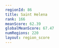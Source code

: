 ```yaml
---
regionId: 86
title: Saint Helena
rank: 166
meanScore: 62.39
globalMeanScore: 67.47
numRegions: 220
layout: region_score
---
```

